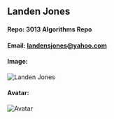 ## Landen Jones
#### Repo: 3013 Algorithms Repo
#### Email: landensjones@yahoo.com
#### Image:
![Landen Jones](https://user-images.githubusercontent.com/59664899/72993072-5eaf9c80-3dba-11ea-8ddf-c98f22ee6fe9.jpg)
#### Avatar:
![Avatar](https://cs.msutexas.edu/~griffin/zcloud/zcloud-files/einstein_avatar.png)
